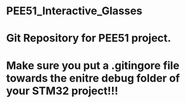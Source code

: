 # PEE51_Interactive_Glasses
# Git Repository for PEE51 project.


# Make sure you put a .gitingore file towards the enitre debug folder of your STM32 project!!!
